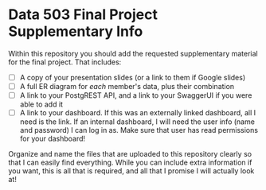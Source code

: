 # Data 503 Final Project Supplementary Info

Within this repository you should add the requested supplementary material for the final project. That includes:

- [ ] A copy of your presentation slides (or a link to them if Google slides)
- [ ] A full ER diagram for _each_ member's data, plus their combination
- [ ] A link to your PostgREST API, and a link to your SwaggerUI if you were able to add it
- [ ] A link to your dashboard. If this was an externally linked dashboard, all I need is the link. If an internal dashboard, I will need the user info (name and password) I can log in as. Make sure that user has read permissions for your dashboard!

Organize and name the files that are uploaded to this repository clearly so that I can easily find everything. While you can include extra information if you want, this is all that is required, and all that I promise I will actually look at!
